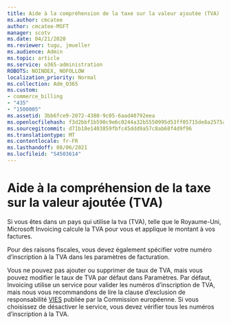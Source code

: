 ```yaml
---
title: Aide à la compréhension de la taxe sur la valeur ajoutée (TVA)
ms.author: cmcatee
author: cmcatee-MSFT
manager: scotv
ms.date: 04/21/2020
ms.reviewer: tugu, jmueller
ms.audience: Admin
ms.topic: article
ms.service: o365-administration
ROBOTS: NOINDEX, NOFOLLOW
localization_priority: Normal
ms.collection: Adm_O365
ms.custom:
- commerce_billing
- "435"
- "1500005"
ms.assetid: 3bb6fce9-2072-4380-9c05-6aad40792eea
ms.openlocfilehash: f3d2bbf1b590c9e6c0244a32b5550995d53ff05715de8a2575aa08052061de15
ms.sourcegitcommit: d71b18e1403859fbfc45ddd9a57c8ab68f4d9f96
ms.translationtype: MT
ms.contentlocale: fr-FR
ms.lasthandoff: 08/06/2021
ms.locfileid: "54503614"
---
```

# <a name="help-understanding-value-added-tax-vat"></a>Aide à la compréhension de la taxe sur la valeur ajoutée (TVA)

Si vous êtes dans un pays qui utilise la tva (TVA), telle que le Royaume-Uni, Microsoft Invoicing calcule la TVA pour vous et applique le montant à vos factures.
  
Pour des raisons fiscales, vous devez également spécifier votre numéro d’inscription à la TVA dans les paramètres de facturation.
  
Vous ne pouvez pas ajouter ou supprimer de taux de TVA, mais vous pouvez modifier le taux de TVA par défaut dans Paramètres. Par défaut, Invoicing utilise un service pour valider les numéros d’inscription de TVA, mais nous vous recommandons de lire la clause d’exclusion de responsabilité [VIES](https://go.microsoft.com/fwlink/?LinkID=841741) publiée par la Commission européenne. Si vous choisissez de désactiver le service, vous devez vérifier tous les numéros d’inscription à la TVA.
